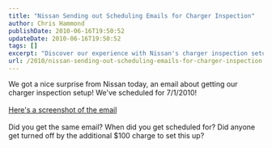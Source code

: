 ```yaml
---
title: "Nissan Sending out Scheduling Emails for Charger Inspection"
author: Chris Hammond
publishDate: 2010-06-16T19:50:52
updateDate: 2010-06-16T19:50:52
tags: []
excerpt: "Discover our experience with Nissan's charger inspection setup! Find out more about the process and fees in our latest blog post. #Nissan #EVcharging #chargerinspection"
url: /2010/nissan-sending-out-scheduling-emails-for-charger-inspection  # Use the generated URL with year
---
```

We got a nice surprise from Nissan today, an email about getting our charger inspection setup! We've scheduled for 7/1/2010!<br /> <br /> <a href="https://www.flickr.com/photos/chammond/4707768412/">Here's a screenshot of the email</a><br /> <br /> Did you get the same email? When did you get scheduled for? Did anyone get turned off by the additional $100 charge to set this up?


